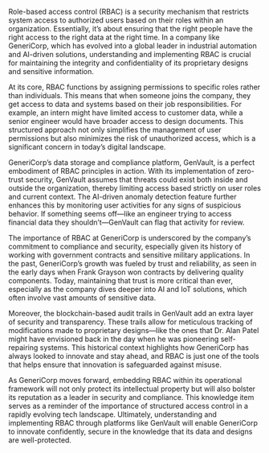 Role-based access control (RBAC) is a security mechanism that restricts system access to authorized users based on their roles within an organization. Essentially, it’s about ensuring that the right people have the right access to the right data at the right time. In a company like GeneriCorp, which has evolved into a global leader in industrial automation and AI-driven solutions, understanding and implementing RBAC is crucial for maintaining the integrity and confidentiality of its proprietary designs and sensitive information.

At its core, RBAC functions by assigning permissions to specific roles rather than individuals. This means that when someone joins the company, they get access to data and systems based on their job responsibilities. For example, an intern might have limited access to customer data, while a senior engineer would have broader access to design documents. This structured approach not only simplifies the management of user permissions but also minimizes the risk of unauthorized access, which is a significant concern in today’s digital landscape.

GeneriCorp’s data storage and compliance platform, GenVault, is a perfect embodiment of RBAC principles in action. With its implementation of zero-trust security, GenVault assumes that threats could exist both inside and outside the organization, thereby limiting access based strictly on user roles and current context. The AI-driven anomaly detection feature further enhances this by monitoring user activities for any signs of suspicious behavior. If something seems off—like an engineer trying to access financial data they shouldn’t—GenVault can flag that activity for review. 

The importance of RBAC at GeneriCorp is underscored by the company’s commitment to compliance and security, especially given its history of working with government contracts and sensitive military applications. In the past, GeneriCorp’s growth was fueled by trust and reliability, as seen in the early days when Frank Grayson won contracts by delivering quality components. Today, maintaining that trust is more critical than ever, especially as the company dives deeper into AI and IoT solutions, which often involve vast amounts of sensitive data.

Moreover, the blockchain-based audit trails in GenVault add an extra layer of security and transparency. These trails allow for meticulous tracking of modifications made to proprietary designs—like the ones that Dr. Alan Patel might have envisioned back in the day when he was pioneering self-repairing systems. This historical context highlights how GeneriCorp has always looked to innovate and stay ahead, and RBAC is just one of the tools that helps ensure that innovation is safeguarded against misuse.

As GeneriCorp moves forward, embedding RBAC within its operational framework will not only protect its intellectual property but will also bolster its reputation as a leader in security and compliance. This knowledge item serves as a reminder of the importance of structured access control in a rapidly evolving tech landscape. Ultimately, understanding and implementing RBAC through platforms like GenVault will enable GeneriCorp to innovate confidently, secure in the knowledge that its data and designs are well-protected.